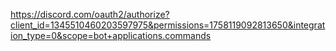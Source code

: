https://discord.com/oauth2/authorize?client_id=1345510460203597975&permissions=1758119092813650&integration_type=0&scope=bot+applications.commands
